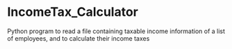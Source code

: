 # IncomeTax_Calculator
Python program to read a file containing taxable income information of a list of employees, and to calculate their income taxes

